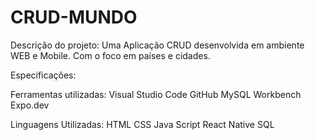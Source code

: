 # CRUD-MUNDO

Descrição do projeto:
  Uma Aplicação CRUD desenvolvida em ambiente WEB e Mobile. Com o foco em países e cidades.

Especificações:

  Ferramentas utilizadas:
    Visual Studio Code
    GitHub
    MySQL Workbench
    Expo.dev
  
  Linguagens Utilizadas:
    HTML
    CSS
    Java Script
    React Native
    SQL
